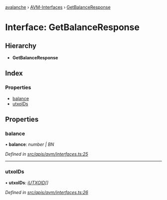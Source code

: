 [avalanche](../README.md) › [AVM-Interfaces](../modules/avm_interfaces.md) › [GetBalanceResponse](avm_interfaces.getbalanceresponse.md)

# Interface: GetBalanceResponse

## Hierarchy

* **GetBalanceResponse**

## Index

### Properties

* [balance](avm_interfaces.getbalanceresponse.md#balance)
* [utxoIDs](avm_interfaces.getbalanceresponse.md#utxoids)

## Properties

###  balance

• **balance**: *number | BN*

*Defined in [src/apis/avm/interfaces.ts:25](https://github.com/ava-labs/avalanchejs/blob/4e59193/src/apis/avm/interfaces.ts#L25)*

___

###  utxoIDs

• **utxoIDs**: *[iUTXOID](avm_interfaces.iutxoid.md)[]*

*Defined in [src/apis/avm/interfaces.ts:26](https://github.com/ava-labs/avalanchejs/blob/4e59193/src/apis/avm/interfaces.ts#L26)*

